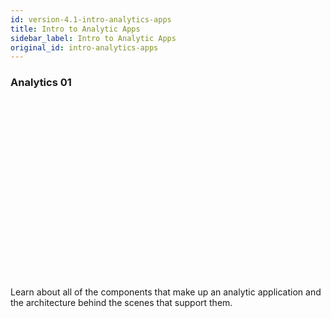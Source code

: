 ```yaml
---
id: version-4.1-intro-analytics-apps
title: Intro to Analytic Apps
sidebar_label: Intro to Analytic Apps
original_id: intro-analytics-apps
---
```


### Analytics 01
<script src="https://fast.wistia.com/embed/medias/m78k8kq624.jsonp" async></script><script src="https://fast.wistia.com/assets/external/E-v1.js" async></script><div class="wistia_responsive_padding" style="padding:56.25% 0 0 0;position:relative;"><div class="wistia_responsive_wrapper" style="height:100%;left:0;position:absolute;top:0;width:100%;"><div class="wistia_embed wistia_async_m78k8kq624 videoFoam=true" style="height:100%;position:relative;width:100%"><div class="wistia_swatch" style="height:100%;left:0;opacity:0;overflow:hidden;position:absolute;top:0;transition:opacity 200ms;width:100%;"><img src="https://fast.wistia.com/embed/medias/m78k8kq624/swatch" style="filter:blur(5px);height:100%;object-fit:contain;width:100%;" alt="" aria-hidden="true" onload="this.parentNode.style.opacity=1;" /></div></div></div></div>
<br>
Learn about all of the components that make up an analytic application and the architecture behind the scenes that support them.